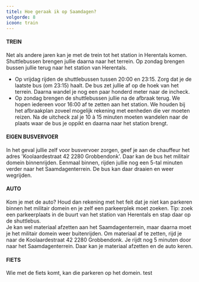```yaml
---
titel: Hoe geraak ik op Saamdagen?
volgorde: 8
icoon: train
---
```


#### TREIN

Net als andere jaren kan je met de trein tot het station in Herentals komen. Shuttlebussen brengen jullie daarna naar het terrein. Op zondag brengen bussen jullie terug naar het station van Herentals.

- Op vrijdag rijden de shuttlebussen tussen 20:00 en 23:15. Zorg dat je de laatste bus (om 23:15) haalt. De bus zet jullie af op de hoek van het terrein. Daarna wandel je nog een paar honderd meter naar de incheck.
- Op zondag brengen de shuttlebussen jullie na de afbraak terug. We hopen iedereen voor 16:00 af te zetten aan het station. We houden bij het afbraakplan zoveel mogelijk rekening met eenheden die ver moeten reizen. Na de uitcheck zal je 10 à 15 minuten moeten wandelen naar de plaats waar de bus je oppikt en daarna naar het station brengt.

#### EIGEN BUSVERVOER

In het geval jullie zelf voor busvervoer zorgen, geef je aan de chauffeur het adres 'Koolaardestraat 42 2280 Grobbendonk'. Daar kan de bus het militair domein binnenrijden. Eenmaal binnen, rijden jullie nog een 5-tal minuten verder naar het Saamdagenterrein. De bus kan daar draaien en weer wegrijden.

#### AUTO

Kom je met de auto? Houd dan rekening met het feit dat je niet kan parkeren binnen het militair domein en je zelf een parkeerplek moet zoeken. Tip: zoek een parkeerplaats in de buurt van het station van Herentals en stap daar op de shuttlebus.  
Je kan wel materiaal afzetten aan het Saamdagenterrein, maar daarna moet je het militair domein weer buitenrijden. Om materiaal af te zetten, rijd je naar de Koolaardestraat 42 2280 Grobbendonk. Je rijdt nog 5 minuten door naar het Saamdagenterrein. Daar kan je materiaal afzetten en de auto keren.

#### FIETS

Wie met de fiets komt, kan die parkeren op het domein.
test